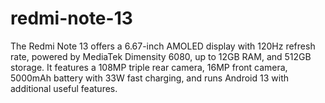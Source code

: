 # redmi-note-13
The Redmi Note 13 offers a 6.67-inch AMOLED display with 120Hz refresh rate, powered by MediaTek Dimensity 6080, up to 12GB RAM, and 512GB storage. It features a 108MP triple rear camera, 16MP front camera, 5000mAh battery with 33W fast charging, and runs Android 13 with additional useful features.
